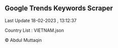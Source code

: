 

## Google Trends Keywords Scraper 
 
Last Update 18-02-2023 , 13:12:37

Country List :
VIETNAM.json



© Abdul Muttaqin 
